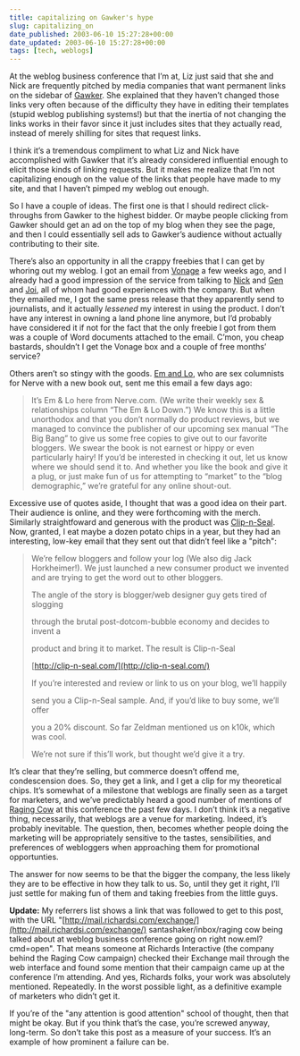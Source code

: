 ```yaml
---
title: capitalizing on Gawker's hype
slug: capitalizing_on
date_published: 2003-06-10 15:27:28+00:00
date_updated: 2003-06-10 15:27:28+00:00
tags: [tech, weblogs]
---
```

At the weblog business conference that I’m at, Liz just said that she and Nick are frequently pitched by media companies that want permanent links on the sidebar of [Gawker](http://www.gawker.com). She explained that they haven’t changed those links very often because of the difficulty they have in editing their templates (stupid weblog publishing systems!) but that the inertia of not changing the links works in their favor since it just includes sites that they actually read, instead of merely shilling for sites that request links.

I think it’s a tremendous compliment to what Liz and Nick have accomplished with Gawker that it’s already considered influential enough to elicit those kinds of linking requests. But it makes me realize that I’m not capitalizing enough on the value of the links that people have made to my site, and that I haven’t pimped my weblog out enough.

So I have a couple of ideas. The first one is that I should redirect click-throughs from Gawker to the highest bidder. Or maybe people clicking from Gawker should get an ad on the top of my blog when they see the page, and then I could essentially sell ads to Gawker’s audience without actually contributing to their site.

There’s also an opportunity in all the crappy freebies that I can get by whoring out my weblog. I got an email from [Vonage](http://www.vonage.com) a few weeks ago, and I already had a good impression of the service from talking to [Nick](http://www.nickdenton.org) and [Gen](http://kanai.net/weblog/) and [Joi](http://joi.ito.com), all of whom had good experiences with the company. But when they emailed me, I got the same press release that they apparently send to journalists, and it actually *lessened* my interest in using the product. I don’t have any interest in owning a land phone line anymore, but I’d probably have considered it if not for the fact that the only freebie I got from them was a couple of Word documents attached to the email. C’mon, you cheap bastards, shouldn’t I get the Vonage box and a couple of free months’ service?

Others aren’t so stingy with the goods. [Em and Lo](http://personals.nerve.com/Content.aspx?feed=emlo), who are sex columnists for Nerve with a new book out, sent me this email a few days ago:

> It’s Em & Lo here from Nerve.com. (We write their weekly sex & relationships column “The Em & Lo Down.”) We know this is a little unorthodox and that you don’t normally do product reviews, but we managed to convince the publisher of our upcoming sex manual “The Big Bang” to give us some free copies to give out to our favorite bloggers. We swear the book is not earnest or hippy or even particularly hairy! If you’d be interested in checking it out, let us know where we should send it to. And whether you like the book and give it a plug, or just make fun of us for attempting to “market” to the “blog demographic,” we’re grateful for any online shout-out.

Excessive use of quotes aside, I thought that was a good idea on their part. Their audience is online, and they were forthcoming with the merch. Similarly straightfoward and generous with the product was [Clip-n-Seal](http://clip-n-seal.com/). Now, granted, I eat maybe a dozen potato chips in a year, but they had an interesting, low-key email that they sent out that didn’t feel like a "pitch":

> We’re fellow bloggers and follow your log (We also dig Jack Horkheimer!). We just launched a new consumer product we invented and are trying to get the word out to other bloggers.
> 
> The angle of the story is blogger/web designer guy gets tired of slogging
> 
> through the brutal post-dotcom-bubble economy and decides to invent a
> 
> product and bring it to market. The result is Clip-n-Seal
> 
> [http://clip-n-seal.com/](http://clip-n-seal.com/)
> 
> If you’re interested and review or link to us on your blog, we’ll happily
> 
> send you a Clip-n-Seal sample. And, if you’d like to buy some, we’ll offer
> 
> you a 20% discount. So far Zeldman mentioned us on k10k, which was cool.
> 
> We’re not sure if this’ll work, but thought we’d give it a try.

It’s clear that they’re selling, but commerce doesn’t offend me, condescension does. So, they get a link, and I get a clip for my theoretical chips. It’s somewhat of a milestone that weblogs are finally seen as a target for marketers, and we’ve predictably heard a good number of mentions of [Raging Cow](/index.php?archives/005303.php) at this conference the past few days. I don’t think it’s a negative thing, necessarily, that weblogs are a venue for marketing. Indeed, it’s probably inevitable. The question, then, becomes whether people doing the marketing will be appropriately sensitive to the tastes, sensibilities, and preferences of webloggers when approaching them for promotional opportunties.

The answer for now seems to be that the bigger the company, the less likely they are to be effective in how they talk to us. So, until they get it right, I’ll just settle for making fun of them and taking freebies from the little guys.

**Update:** My referrers list shows a link that was followed to get to this post, with the URL "[http://mail.richardsi.com/exchange/](http://mail.richardsi.com/exchange/) santashaker/inbox/raging cow being talked about at weblog business conference going on right now.eml?cmd=open". That means someone at Richards Interactive (the company behind the Raging Cow campaign) checked their Exchange mail through the web interface and found some mention that their campaign came up at the conference I’m attending. And yes, Richards folks, your work was absolutely mentioned. Repeatedly. In the worst possible light, as a definitive example of marketers who didn’t get it.

If you’re of the "any attention is good attention" school of thought, then that might be okay. But if you think that’s the case, you’re screwed anyway, long-term. So don’t take this post as a measure of your success. It’s an example of how prominent a failure can be.

